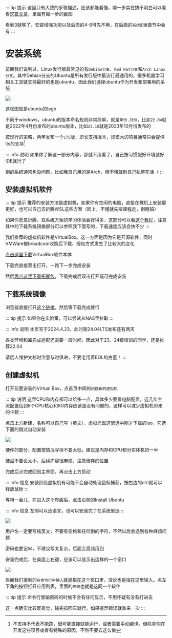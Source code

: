 ::: tip 提示
这里只有大致的步骤描述，应该都能看懂，哪一步实在搞不明白可以看看[这篇文章](https://hdu-cs.wiki/2.%E7%BC%96%E7%A8%8B%E6%A8%A1%E5%9D%97/2.1%20NekoBytes-TheMissing/2.1.1%20Book/2.%E5%BC%80%E5%8F%91%E7%8E%AF%E5%A2%83%E9%85%8D%E7%BD%AE)，里面有每一步的截图

看到3就够了，安装增强功能以及后面的4-8可先不用，在后面的`系统配置`章节中会有
:::

# 安装系统
前面我们说到过，Linux发行版最常见的有`Debian分支`、`Red Hat分支`和`Arch Linux分支`。其中Debian分支的Ubuntu是所有发行版中最流行最通用的，很多机器学习相关工具链支持最好的也是ubuntu，因此我们选择ubuntu作为开发和部署用的系统

![](/ubuntu.png)

这张图就是ubuntu的logo

不同于windows，ubuntu的版本命名规则非常简单，就是`年份.月份`，比如`22.04`就是2022年4月份发布的ubuntu版本，比如`23.10`就是2023年10月份发布的

按现行的策略，两年发布一个`LTS`版，即长支持版本，规模大的项目通常只会提供lts的支持[^1]

[^1]: 不支持不代表不能跑，很可能直接就能运行，或者需要手动编译。但除非你在开发这些项目或者有特殊的原因，不然不要去这么做

::: info 说明
如果你了解这一部分内容，那就不用看了，自己按习惯配好环境装好IDE就行了

别的系统通常也没问题，比如我自己用的是Arch，但不懂就别自己乱整花活（
:::

## 安装虚拟机软件
::: tip 提示
推荐的安装方法是虚拟机，如果你有空闲的电脑，直接在裸机上安装那更好，也可以自己去折腾WSL这些方案（同上，不懂就先按课程走，别瞎搞）

如果你愿意折腾，双系统方案的学习体验会好得多，这部分可以看[这个教程](https://hx-cn.top/archives/dual-boot-ubuntu-2204-and-windows-11)，注意其中的下载系统镜像部分可以参照我下面写的，下载速度应该会快不少
:::

我们推荐的虚拟机软件是VirtualBox。这一方面是因为它是开源软件，同时VMWare被broadcom收购后下载、授权方式发生了比较大的变化

[点击这里下载](https://mirrors.bfsu.edu.cn/virtualbox/7.0.20/VirtualBox-7.0.20-163906-Win.exe)VirtualBox软件本体

下载完直接双击打开，一路下一步完成安装

然后[再点这里下载拓展包](https://mirrors.bfsu.edu.cn/virtualbox/7.0.20/Oracle_VM_VirtualBox_Extension_Pack-7.0.20.vbox-extpack)，下载完成后双击打开既可完成安装

## 下载系统镜像
浏览器直接打开[这个链接](https://mirrors.bfsu.edu.cn/ubuntu-releases/22.04.5/ubuntu-22.04.5-desktop-amd64.iso)，然后等下载完成就行

::: tip 提示
如果你在实验室，可以尝试从NAS里拉取
:::

::: info 说明
本页写于2024.4.23，此时距24.04LTS发布还有两天

各类环境和库完成适配还需要一段时间，因此对于23、24级培训的同学，还是推荐22.04

请后人维护文档时注意与时俱进，不要老用着EOL的古董！
:::

## 创建虚拟机
打开前面安装的Virtual Box，点首页中间的`创建新的虚拟机`

::: tip 说明
这里CPU和内存都可以给多一点，具体多少要看电脑配置，近几年主流配置给到8个CPU核心和8G内存应该是没有问题的，这样可以减少虚拟机带来的卡顿
:::

点击上方新建，名称可以自己写（英文），虚拟光盘这里选中刚才下载的iso，勾选下面的跳过自动安装

![](/virtualbox-ubuntu2.png)

硬件的部分，配置按情况写但不要太低，建议是内存和CPU都分实体机的一半

硬盘不要设太小，后续扩容很麻烦，注意储存的位置

完成后点完成回到主界面，再点击上方启动

::: info 信息
安装阶段虚拟机有可能不会自动处理鼠标捕获，按右边的ctrl就可以释放鼠标
:::

等待一会儿，在进入这个界面后，点击右侧的Install Ubuntu

::: info 信息
左侧可以选语言，也可以安装完了在系统里选
:::

![](/virtualbox-ubuntu7.png)

用户名一定要写纯英文，不要有空格和任何别的字符，不然以后会遇到各种麻烦问题

密码也要记牢，不建议写太复杂，后面会高频用到

安装完成后，在桌面上右键，应该可以显示出这样的一个窗口

![](/boxcnG6z1VpAYUGMSkSwDBUxEvf.png)

后面我们提到的`在命令行中输入`就是指在这个窗口里，没说也是指在这里输入。点左下角的按钮打开应用列表，里面的`终端`也就是这同一个软件

::: tip 提示
命令行里输密码的时候不会有任何显示，不用怀疑有没有打进去

这一点确实比较反直觉，输完按回车就行，如果提示错误就重来一次
:::
